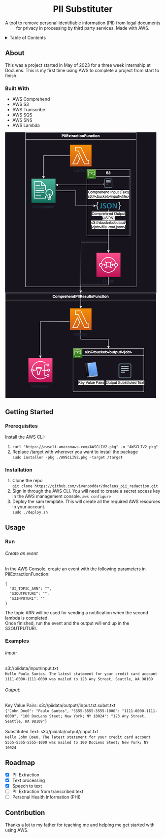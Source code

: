 <h1 align="center">PII Substituter</h1>
<p align="center">A tool to remove personal identifiable information (PII) from legal documents for privacy in processing by third party services. Made with AWS.</p>

<details>
  <summary>Table of Contents</summary>
  <ol>
    <li>
      <a href="#about">About</a>
      <ul>
        <li><a href="#built-with">Built With</a></li>
      </ul>
    </li>
    <li>
      <a href="#getting-started">Getting Started</a>
      <ul>
        <li><a href="#prerequisites">Prerequisites</a></li>
        <li><a href="#installation">Installation</a></li>
      </ul>
    </li>
    <li><a href="#usage">Usage</a></li>
    <li><a href="#roadmap">Roadmap</a></li>
    <li><a href="#contribution">Contribution</a></li>
  </ol>
</details>

## About
This was a project started in May of 2023 for a three week internship at DocLens. This is my first time using AWS to complete a project from start to finish. 

### Built With
- AWS Comprehend
- AWS S3
- AWS Transcribe
- AWS SQS
- AWS SNS
- AWS Lambda

![Architecture Diagram](PIISubstituter.png)

## Getting Started

### Prerequisites

Install the AWS CLI:
1. `curl "https://awscli.amazonaws.com/AWSCLIV2.pkg" -o "AWSCLIV2.pkg"`
2. Replace /target with wherever you want to install the package <br>
`sudo installer -pkg ./AWSCLIV2.pkg -target /target`

### Installation
1. Clone the repo <br>
`git clone https://github.com/vivanpoddar/doclens_pii_redaction.git`
2. Sign in through the AWS CLI. You will need to create a secret access key in the AWS management console.
`aws configure`
3. Deploy the sam template. This will create all the required AWS resources in your account. <br>
`sudo ./deploy.sh`

## Usage

### Run

###### Create an event
In the AWS Console, create an event with the following parameters in PIIExtractionFunction:

```
{
  "UI_TOPIC_ARN": "",
  "S3OUTPUTURI": "",
  "S3INPUTURI": ""
}
```
The topic ARN will be used for sending a notification when the second lambda is completed.<br>
Once finished, run the event and the output will end up in the S3OUTPUTURI.

### Examples

###### Input: 
s3://piidata/input/input.txt <br>
`Hello Paulo Santos. The latest statement for your credit card account 1111-0000-1111-0000 was mailed to 123 Any Street, Seattle, WA 98109`

###### Output:
Key Value Pairs: s3://piidata/output/<job>/input.txt.subst.txt <br>
`{"John Doe0": "Paulo Santos", "5555-5555-5555-1000": "1111-0000-1111-0000", "100 DocLens Steet; New York; NY 10024": "123 Any Street, Seattle, WA 98109"}` <br><br>
Substituted Text: s3://piidata/output/<job>/input.txt <br>
`Hello John Doe0. The latest statement for your credit card account 5555-5555-5555-1000 was mailed to 100 DocLens Steet; New York; NY 10024`

## Roadmap
- [x] PII Extraction
- [x] Text processing
- [x] Speech to text
- [ ] PII Extraction from transcribed text
- [ ] Personal Health Information (PHI)

## Contribution
Thanks a lot to my father for teaching me and helping me get started with using AWS. 
